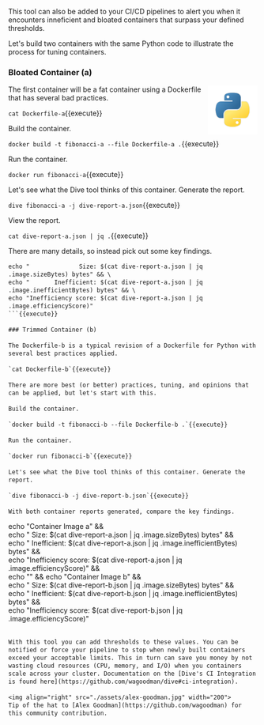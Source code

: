This tool can also be added to your CI/CD pipelines to alert you when it encounters inneficient and bloated containers that surpass your defined thresholds.

Let's build two containers with the same Python code to illustrate the process for tuning containers.

### Bloated Container (a)

<img align="right" src="./assets/python.png" width="100">
The first container will be a fat container using a Dockerfile that has several bad practices.

`cat Dockerfile-a`{{execute}}

Build the container.

`docker build -t fibonacci-a --file Dockerfile-a .`{{execute}}

Run the container.

`docker run fibonacci-a`{{execute}}

Let's see what the Dive tool thinks of this container. Generate the report.

`dive fibonacci-a -j dive-report-a.json`{{execute}}

View the report.

`cat dive-report-a.json | jq .`{{execute}}

There are many details, so instead pick out some key findings.

```
echo "              Size: $(cat dive-report-a.json | jq .image.sizeBytes) bytes" && \
echo "       Inefficient: $(cat dive-report-a.json | jq .image.inefficientBytes) bytes" && \
echo "Inefficiency score: $(cat dive-report-a.json | jq .image.efficiencyScore)"
```{{execute}}

### Trimmed Container (b)

The Dockerfile-b is a typical revision of a Dockerfile for Python with several best practices applied.

`cat Dockerfile-b`{{execute}}

There are more best (or better) practices, tuning, and opinions that can be applied, but let's start with this.

Build the container.

`docker build -t fibonacci-b --file Dockerfile-b .`{{execute}}

Run the container.

`docker run fibonacci-b`{{execute}}

Let's see what the Dive tool thinks of this container. Generate the report.

`dive fibonacci-b -j dive-report-b.json`{{execute}}

With both container reports generated, compare the key findings.

```
echo "Container Image a" && \
echo "              Size: $(cat dive-report-a.json | jq .image.sizeBytes) bytes" && \
echo "       Inefficient: $(cat dive-report-a.json | jq .image.inefficientBytes) bytes" && \
echo "Inefficiency score: $(cat dive-report-a.json | jq .image.efficiencyScore)" && \
echo "" && echo "Container Image b" && \
echo "              Size: $(cat dive-report-b.json | jq .image.sizeBytes) bytes" && \
echo "       Inefficient: $(cat dive-report-b.json | jq .image.inefficientBytes) bytes" && \
echo "Inefficiency score: $(cat dive-report-b.json | jq .image.efficiencyScore)"
```{{execute}}

With this tool you can add thresholds to these values. You can be notified or force your pipeline to stop when newly built containers exceed your acceptable limits. This in turn can save you money by not wasting cloud resources (CPU, memory, and I/O) when you containers scale across your cluster. Documentation on the [Dive's CI Integration is found here](https://github.com/wagoodman/dive#ci-integration).

<img align="right" src="./assets/alex-goodman.jpg" width="200">
Tip of the hat to [Alex Goodman](https://github.com/wagoodman) for this community contribution.
